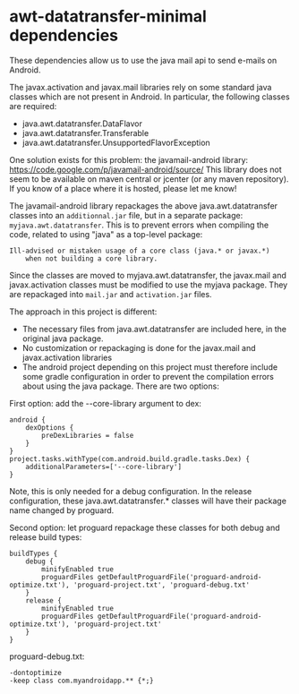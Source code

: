 awt-datatransfer-minimal dependencies
=====================================

These dependencies allow us to use the java mail api to send e-mails on Android.

The javax.activation and javax.mail libraries rely on some standard java classes
which are not present in Android. In particular, the following classes are required:
* java.awt.datatransfer.DataFlavor
* java.awt.datatransfer.Transferable
* java.awt.datatransfer.UnsupportedFlavorException

One solution exists for this problem: the javamail-android library: 
https://code.google.com/p/javamail-android/source/
This library does not seem to be available on maven central or jcenter 
(or any maven repository). If you know of a place where it is hosted, please let me know!

The javamail-android library repackages the above java.awt.datatransfer classes
into an ```additionnal.jar``` file, but in a separate package: ```myjava.awt.datatransfer```.
This is to prevent errors when compiling the code, related to using "java" as a 
top-level package:
```
Ill-advised or mistaken usage of a core class (java.* or javax.*)
  	when not building a core library.
```
Since the classes are moved to myjava.awt.datatransfer, the javax.mail and javax.activation
classes must be modified to use the myjava package.  They are repackaged into
```mail.jar``` and ```activation.jar``` files.

The approach in this project is different:
* The necessary files from java.awt.datatransfer are included here, in the original java package.
* No customization or repackaging is done for the javax.mail and javax.activation libraries
* The android project depending on this project must therefore include some gradle configuration
  in order to prevent the compilation errors about using the java package.  There are two options:

First option: add the --core-library argument to dex:
```
android {
    dexOptions {
        preDexLibraries = false
    }
}
project.tasks.withType(com.android.build.gradle.tasks.Dex) {
    additionalParameters=['--core-library']
}
```
Note, this is only needed for a debug configuration. In the release configuration,
these java.awt.datatransfer.* classes will have their package name changed by 
proguard.  

Second option: let proguard repackage these classes for both debug and release build types:
```
buildTypes {
    debug {
        minifyEnabled true
        proguardFiles getDefaultProguardFile('proguard-android-optimize.txt'), 'proguard-project.txt', 'proguard-debug.txt'
    }
    release {
        minifyEnabled true
        proguardFiles getDefaultProguardFile('proguard-android-optimize.txt'), 'proguard-project.txt'
    }
}
```
proguard-debug.txt:
```
-dontoptimize
-keep class com.myandroidapp.** {*;}
```
